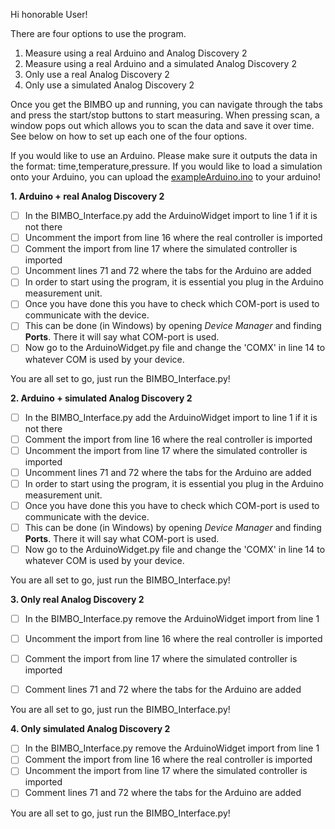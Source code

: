 Hi honorable User!

There are four options to use the program.
1. Measure using a real Arduino and Analog Discovery 2
2. Measure using a real Arduino and a simulated Analog Discovery 2
3. Only use a real Analog Discovery 2
4. Only use a simulated Analog Discovery 2

Once you get the BIMBO up and running, you can navigate through the tabs and press the start/stop buttons to start measuring. When pressing scan, a window pops out which allows you to scan the data and save it over time. See below on how to set up each one of the four options.

If you would like to use an Arduino. Please make sure it outputs the data in the format: time,temperature,pressure. If you would like to load a simulation onto your Arduino, you can upload the [exampleArduino.ino](projects/SoftwareDesign_by_Nikita_Ravi_and_Jonno/Programs/exampleArduino.ino) to your arduino!

**1. Arduino + real Analog Discovery 2**
- [ ] In the BIMBO_Interface.py add the ArduinoWidget import to line 1 if it is not there
- [ ] Uncomment the import from line 16 where the real controller is imported
- [ ] Comment the import from line 17 where the simulated controller is imported
- [ ] Uncomment lines 71 and 72 where the tabs for the Arduino are added 
- [ ] In order to start using the program, it is essential you plug in the Arduino measurement unit.
- [ ] Once you have done this you have to check which COM-port is used to communicate with the device.
- [ ] This can be done (in Windows) by opening *Device Manager* and finding **Ports**. There it will say what COM-port is used.
- [ ] Now go to the ArduinoWidget.py file and change the 'COMX' in line 14 to whatever COM is used by your device.

You are all set to go, just run the BIMBO_Interface.py!

**2. Arduino + simulated Analog Discovery 2**
- [ ] In the BIMBO_Interface.py add the ArduinoWidget import to line 1 if it is not there
- [ ] Comment the import from line 16 where the real controller is imported
- [ ] Uncomment the import from line 17 where the simulated controller is imported
- [ ] Uncomment lines 71 and 72 where the tabs for the Arduino are added 
- [ ] In order to start using the program, it is essential you plug in the Arduino measurement unit.
- [ ] Once you have done this you have to check which COM-port is used to communicate with the device.
- [ ] This can be done (in Windows) by opening *Device Manager* and finding **Ports**. There it will say what COM-port is used.
- [ ] Now go to the ArduinoWidget.py file and change the 'COMX' in line 14 to whatever COM is used by your device.

You are all set to go, just run the BIMBO_Interface.py!

**3. Only real Analog Discovery 2**
- [ ] In the BIMBO_Interface.py remove the ArduinoWidget import from line 1
- [ ] Uncomment the import from line 16 where the real controller is imported
- [ ] Comment the import from line 17 where the simulated controller is imported
- [ ] Comment lines 71 and 72 where the tabs for the Arduino are added 


You are all set to go, just run the BIMBO_Interface.py!

**4. Only simulated Analog Discovery 2**
- [ ] In the BIMBO_Interface.py remove the ArduinoWidget import from line 1
- [ ] Comment the import from line 16 where the real controller is imported
- [ ] Uncomment the import from line 17 where the simulated controller is imported
- [ ] Comment lines 71 and 72 where the tabs for the Arduino are added 

You are all set to go, just run the BIMBO_Interface.py!
